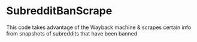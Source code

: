 # SubredditBanScrape
This code takes advantage of the Wayback machine &amp; scrapes certain info from snapshots of subreddits that have been banned
